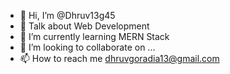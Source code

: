 - 👋 Hi, I’m @Dhruv13g45
- 👀 Talk about Web Development
- 🌱 I’m currently learning MERN Stack
- 💞️ I’m looking to collaborate on ...
- 📫 How to reach me dhruvgoradia13@gmail.com

<!---
Dhruv13g45/Dhruv13g45 is a ✨ special ✨ repository because its `README.md` (this file) appears on your GitHub profile.
You can click the Preview link to take a look at your changes.
--->
